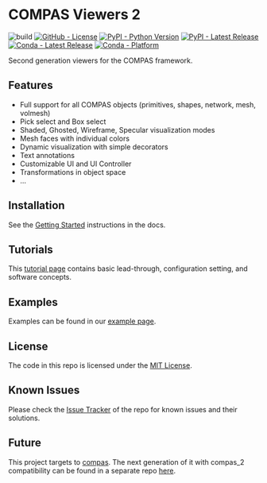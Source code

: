 # COMPAS Viewers 2

![build](https://github.com/compas-dev/compas_view2/workflows/build/badge.svg)
[![GitHub - License](https://img.shields.io/github/license/compas-dev/compas_view2.svg)](https://github.com/compas-dev/compas_view2)
[![PyPI - Python Version](https://img.shields.io/pypi/pyversions/compas_view2.svg)](https://pypi.python.org/project/compas_view2)
[![PyPI - Latest Release](https://img.shields.io/pypi/v/compas_view2.svg)](https://pypi.python.org/project/compas_view2)
[![Conda - Latest Release](https://anaconda.org/conda-forge/compas_view2/badges/version.svg)](https://anaconda.org/conda-forge/compas_view2)
[![Conda - Platform](https://img.shields.io/conda/pn/conda-forge/compas_view2)](https://anaconda.org/conda-forge/compas_view2)

Second generation viewers for the COMPAS framework.


## Features

-   Full support for all COMPAS objects (primitives, shapes, network, mesh, volmesh)
-   Pick select and Box select
-   Shaded, Ghosted, Wireframe, Specular visualization modes
-   Mesh faces with individual colors
-   Dynamic visualization with simple decorators
-   Text annotations
-   Customizable UI and UI Controller
-   Transformations in object space
-   ...

## Installation

See the [Getting Started](https://compas.dev/compas_view2/latest/gettingstarted.html) instructions in the docs.

## Tutorials

This [tutorial page](https://compas.dev/compas_view2/latest/tutorials.html) contains basic lead-through, configuration setting, and software concepts.

## Examples

Examples can be found in our [example page](https://compas.dev/compas_view2/latest/examples.html).

## License

The code in this repo is licensed under the [MIT License](LICENCSE).

## Known Issues

Please check the [Issue Tracker](https://github.com/compas-dev/compas_view2/issues) of the repo for known issues and their solutions.

## Future

This project targets to [compas](https://github.com/compas-dev/compas). The next generation of it with compas_2 compatibility can be found in a separate repo [here](https://github.com/compas-dev/compas_viewer).
